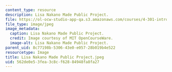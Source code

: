 ```yaml
---
content_type: resource
description: Lisa Nakano Made Public Project.
file: https://ol-ocw-studio-app-qa.s3.amazonaws.com/courses/4-301-introduction-to-the-visual-arts-spring-2007/562de0e53fea3c8cf62884948fa8fa27_LisaNakanoMadePublicProject.jpeg
file_type: image/jpeg
image_metadata:
  caption: Lisa Nakano Made Public Project.
  credit: Image courtesy of MIT OpenCourseWare.
  image-alt: Lisa Nakano Made Public Project.
parent_uid: 8c77198b-5306-43e0-e057-28b019b4e522
resourcetype: Image
title: Lisa Nakano Made Public Project.jpeg
uid: 562de0e5-3fea-3c8c-f628-84948fa8fa27
---
```

